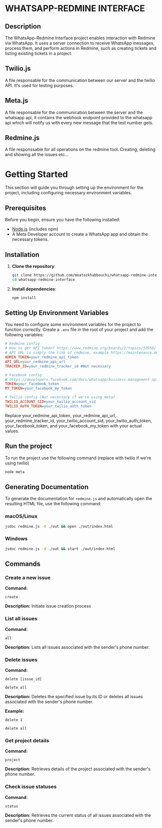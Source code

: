 # WHATSAPP-REDMINE INTERFACE
## Description
The WhatsApp-Redmine Interface project enables interaction with Redmine via WhatsApp. It uses a server connection to receive WhatsApp messages, process them, and perform actions in Redmine, such as creating tickets and listing existing tickets in a project.

## Twilio.js
A file responsable for the communication between our server and the twilio API. It's used for testing purposes.

## Meta.js
A file responsable for the communication between the server and the whatsapp api, it contains the webhook endpoint provided to the whatsapp api which will notify us with every new message that the test number gets.

## Redmine.js
A file responssable for all operations on the redmine tool. Creating, deleting and showing all the issues etc...


# Getting Started

This section will guide you through setting up the environment for the project, including configuring necessary environment variables.

## Prerequisites

Before you begin, ensure you have the following installed:

- [Node.js](https://nodejs.org/) (includes npm)
- A Meta Developer account to create a WhatsApp app and obtain the necessary tokens.


## Installation

1. **Clone the repository**:

    ```bash
    git clone https://github.com/moatazkhabbouchi/whatsapp-redmine-interface.git
    cd whatsapp-redmine-interface
    ```

2. **Install dependencies**:

    ```bash
    npm install
    ```

## Setting Up Environment Variables

You need to configure some environment variables for the project to function correctly. Create a `.env` file in the root of your project and add the following variables:

```ini
# Redmine config
# How to get API token? https://www.redmine.org/boards/2/topics/53956/
# API URL is simply the link of redmine, example https://maintenance.medianet.tn
ADMIN_TOKEN=your_redmine_api_token
API_URL=your_redmine_api_url
TRACKER_ID=your_redmine_tracker_id #Not necessary

# Facebook config
# https://developers.facebook.com/docs/whatsapp/business-management-api/get-started/
TOKEN=your_facebook_token
MY_TOKEN=your_facebook_my_token

# Twilio config (Not necessary if we're using meta)
TWILIO_ACCOUNT_SID=your_twilio_account_sid
TWILIO_AUTH_TOKEN=your_twilio_auth_token

```

Replace your_redmine_api_token, your_redmine_api_url, your_redmine_tracker_id, your_twilio_account_sid, your_twilio_auth_token, your_facebook_token, and your_facebook_my_token with your actual values.

## Run the project
To run the project use the following command (replace with twilio if we're using twilio)
```bash
node meta
```
## Generating Documentation

To generate the documentation for `redmine.js` and automatically open the resulting HTML file, use the following command:

### macOS/Linux

```bash
jsdoc redmine.js -d ./out && open ./out/index.html
```

### Windows

```bash
jsdoc redmine.js -d ./out && start ./out/index.html
```
## Commands

### Create a new issue

**Command:**

``create ``

**Description:** Initiate issue creation process


### List all issues

**Command:**

``all``

**Description:** Lists all issues associated with the sender's phone number.

### Delete issues

**Command:**

``delete [issue_id]``

``delete all``

**Description:** Deletes the specified issue by its ID or deletes all issues associated with the sender's phone number.

**Example:**

``delete 1``

``delete all``

### Get project details

**Command:**

``project``

**Description:** Retrieves details of the project associated with the sender's phone number.

### Check issue statuses

**Command:**

``status``

**Description:** Retrieves the current status of all issues associated with the sender's phone number.


